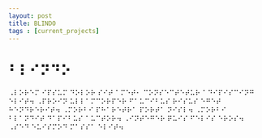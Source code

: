 ```yaml
---
layout: post
title: BLINDO
tags : [current_projects]
---
```


#  ⠃⠇⠊⠝⠙⠕

⠠⠇⠕⠗⠑⠍ ⠊⠏⠎⠥⠍ ⠙⠕⠇⠕⠗ ⠎⠊⠞ ⠁⠍⠑⠞⠂ ⠉⠕⠝⠎⠑⠉⠞⠑⠞⠥⠗ ⠁⠙⠊⠏⠊⠎⠉⠊⠝⠛ ⠑⠇⠊⠞⠲ ⠠⠏⠗⠕⠊⠝ ⠥⠇⠇⠁⠍⠉⠕⠗⠏⠑⠗ ⠋⠁⠥⠉⠊⠃⠥⠎ ⠗⠊⠎⠥⠎ ⠑⠛⠑⠞ ⠓⠑⠝⠙⠗⠑⠗⠊⠞⠲ ⠠⠍⠕⠗⠃⠊ ⠏⠓⠁⠗⠑⠞⠗⠁ ⠏⠕⠗⠞⠁ ⠝⠊⠎⠇⠲ ⠠⠍⠕⠗⠃⠊ ⠃⠇⠁⠝⠙⠊⠞ ⠙⠁⠏⠊⠃⠥⠎ ⠁⠥⠉⠞⠕⠗⠲ ⠠⠊⠝⠞⠑⠛⠑⠗ ⠟⠥⠊⠎ ⠋⠑⠇⠊⠎ ⠑⠗⠕⠎⠲ ⠠⠎⠑⠙ ⠑⠥⠊⠎⠍⠕⠙ ⠍⠁⠎⠎⠁ ⠑⠇⠊⠞⠲

